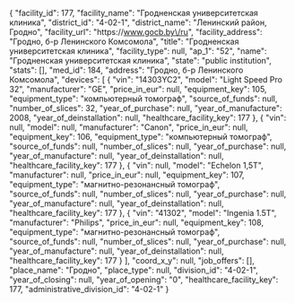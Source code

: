 {
    "facility_id": 177,
    "facility_name": "Гродненская университетская клиника",
    "district_id": "4-02-1",
    "district_name": "Ленинский район, Гродно",
    "facility_url": "https:\/\/www.gocb.by\/ru",
    "facility_address": "Гродно, б-р Ленинского Комсомола",
    "title": "Гродненская университетская клиника",
    "facility_type": null,
    "ap_1": "52",
    "name": "Гродненская университетская клиника",
    "state": "public institution",
    "stats": [],
    "med_id": 184,
    "address": "Гродно, б-р Ленинского Комсомола",
    "devices": [
        {
            "vin": "14303YC2",
            "model": "Light Speed Pro 32",
            "manufacturer": "GE",
            "price_in_eur": null,
            "equipment_key": 105,
            "equipment_type": "компьютерный томограф",
            "source_of_funds": null,
            "number_of_slices": 32,
            "year_of_purchase": null,
            "year_of_manufacture": 2008,
            "year_of_deinstallation": null,
            "healthcare_facility_key": 177
        },
        {
            "vin": null,
            "model": null,
            "manufacturer": "Canon",
            "price_in_eur": null,
            "equipment_key": 106,
            "equipment_type": "компьютерный томограф",
            "source_of_funds": null,
            "number_of_slices": null,
            "year_of_purchase": null,
            "year_of_manufacture": null,
            "year_of_deinstallation": null,
            "healthcare_facility_key": 177
        },
        {
            "vin": null,
            "model": "Echelon 1,5T",
            "manufacturer": null,
            "price_in_eur": null,
            "equipment_key": 107,
            "equipment_type": "магнитно-резонансный томограф",
            "source_of_funds": null,
            "number_of_slices": null,
            "year_of_purchase": null,
            "year_of_manufacture": null,
            "year_of_deinstallation": null,
            "healthcare_facility_key": 177
        },
        {
            "vin": "41302",
            "model": "Ingenia 1.5T",
            "manufacturer": "Philips",
            "price_in_eur": null,
            "equipment_key": 108,
            "equipment_type": "магнитно-резонансный томограф",
            "source_of_funds": null,
            "number_of_slices": null,
            "year_of_purchase": null,
            "year_of_manufacture": null,
            "year_of_deinstallation": null,
            "healthcare_facility_key": 177
        }
    ],
    "coord_x_y": null,
    "job_offers": [],
    "place_name": "Гродно",
    "place_type": null,
    "division_id": "4-02-1",
    "year_of_closing": null,
    "year_of_opening": "0",
    "healthcare_facility_key": 177,
    "administrative_division_id": "4-02-1"
}